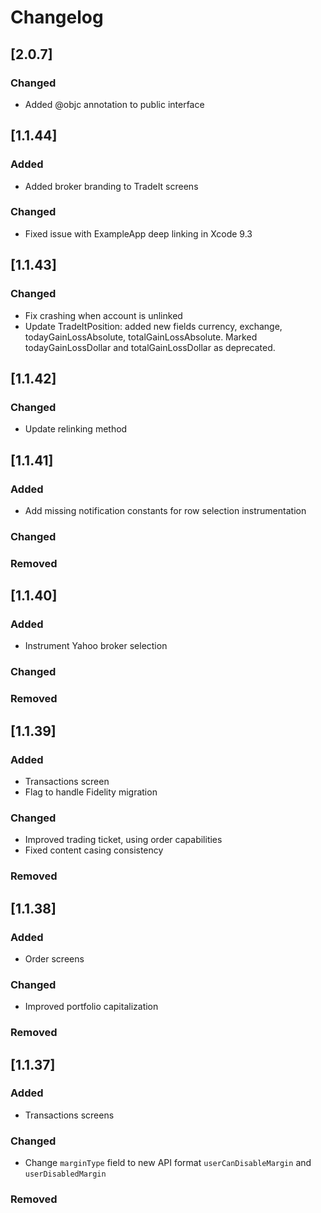 # Changelog
## [2.0.7]
### Changed
- Added @objc annotation to public interface

## [1.1.44]
### Added
- Added broker branding to TradeIt screens

### Changed
- Fixed issue with ExampleApp deep linking in Xcode 9.3 

## [1.1.43]
### Changed
- Fix crashing when account is unlinked
- Update TradeItPosition: added new fields currency, exchange, todayGainLossAbsolute, totalGainLossAbsolute. Marked todayGainLossDollar and totalGainLossDollar as deprecated.

## [1.1.42]
### Changed
- Update relinking method

## [1.1.41]
### Added
- Add missing notification constants for row selection instrumentation

### Changed

### Removed

## [1.1.40]
### Added
- Instrument Yahoo broker selection

### Changed

### Removed

## [1.1.39]
### Added
- Transactions screen
- Flag to handle Fidelity migration

### Changed
- Improved trading ticket, using order capabilities
- Fixed content casing consistency

### Removed

## [1.1.38]
### Added
- Order screens

### Changed
- Improved portfolio capitalization

### Removed

## [1.1.37]
### Added
- Transactions screens

### Changed
- Change `marginType` field to new API format `userCanDisableMargin` and `userDisabledMargin` 

### Removed
